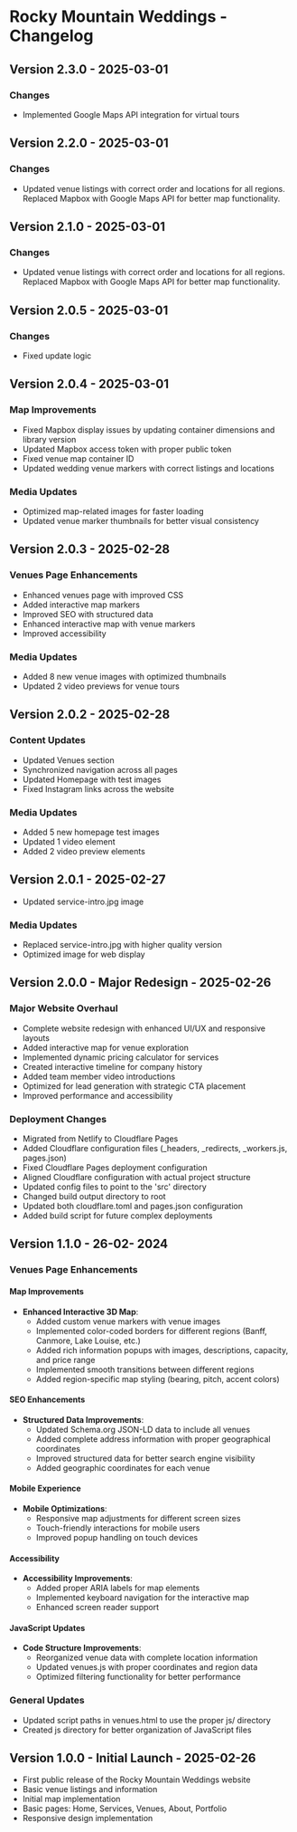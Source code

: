# Rocky Mountain Weddings - Changelog

## Version 2.3.0 - 2025-03-01

### Changes
- Implemented Google Maps API integration for virtual tours


## Version 2.2.0 - 2025-03-01

### Changes
- Updated venue listings with correct order and locations for all regions. Replaced Mapbox with Google Maps API for better map functionality.


## Version 2.1.0 - 2025-03-01

### Changes
- Updated venue listings with correct order and locations for all regions. Replaced Mapbox with Google Maps API for better map functionality.


## Version 2.0.5 - 2025-03-01

### Changes
- Fixed update logic


## Version 2.0.4 - 2025-03-01

### Map Improvements
- Fixed Mapbox display issues by updating container dimensions and library version
- Updated Mapbox access token with proper public token
- Fixed venue map container ID
- Updated wedding venue markers with correct listings and locations

### Media Updates
- Optimized map-related images for faster loading
- Updated venue marker thumbnails for better visual consistency

## Version 2.0.3 - 2025-02-28

### Venues Page Enhancements
- Enhanced venues page with improved CSS
- Added interactive map markers
- Improved SEO with structured data
- Enhanced interactive map with venue markers
- Improved accessibility

### Media Updates
- Added 8 new venue images with optimized thumbnails
- Updated 2 video previews for venue tours

## Version 2.0.2 - 2025-02-28

### Content Updates
- Updated Venues section
- Synchronized navigation across all pages
- Updated Homepage with test images
- Fixed Instagram links across the website

### Media Updates
- Added 5 new homepage test images
- Updated 1 video element
- Added 2 video preview elements

## Version 2.0.1 - 2025-02-27
- Updated service-intro.jpg image

### Media Updates
- Replaced service-intro.jpg with higher quality version
- Optimized image for web display

## Version 2.0.0 - Major Redesign - 2025-02-26

### Major Website Overhaul
- Complete website redesign with enhanced UI/UX and responsive layouts
- Added interactive map for venue exploration
- Implemented dynamic pricing calculator for services
- Created interactive timeline for company history
- Added team member video introductions
- Optimized for lead generation with strategic CTA placement
- Improved performance and accessibility

### Deployment Changes
- Migrated from Netlify to Cloudflare Pages
- Added Cloudflare configuration files (_headers, _redirects, _workers.js, pages.json)
- Fixed Cloudflare Pages deployment configuration
- Aligned Cloudflare configuration with actual project structure
- Updated config files to point to the 'src' directory
- Changed build output directory to root
- Updated both cloudflare.toml and pages.json configuration
- Added build script for future complex deployments

## Version 1.1.0 - 26-02- 2024

### Venues Page Enhancements

#### Map Improvements
- **Enhanced Interactive 3D Map**:
  - Added custom venue markers with venue images
  - Implemented color-coded borders for different regions (Banff, Canmore, Lake Louise, etc.)
  - Added rich information popups with images, descriptions, capacity, and price range
  - Implemented smooth transitions between different regions
  - Added region-specific map styling (bearing, pitch, accent colors)

#### SEO Enhancements
- **Structured Data Improvements**:
  - Updated Schema.org JSON-LD data to include all venues
  - Added complete address information with proper geographical coordinates
  - Improved structured data for better search engine visibility
  - Added geographic coordinates for each venue

#### Mobile Experience
- **Mobile Optimizations**:
  - Responsive map adjustments for different screen sizes
  - Touch-friendly interactions for mobile users
  - Improved popup handling on touch devices

#### Accessibility
- **Accessibility Improvements**:
  - Added proper ARIA labels for map elements
  - Implemented keyboard navigation for the interactive map
  - Enhanced screen reader support

#### JavaScript Updates
- **Code Structure Improvements**:
  - Reorganized venue data with complete location information
  - Updated venues.js with proper coordinates and region data
  - Optimized filtering functionality for better performance

### General Updates
- Updated script paths in venues.html to use the proper js/ directory
- Created js directory for better organization of JavaScript files

## Version 1.0.0 - Initial Launch - 2025-02-26

- First public release of the Rocky Mountain Weddings website
- Basic venue listings and information
- Initial map implementation
- Basic pages: Home, Services, Venues, About, Portfolio
- Responsive design implementation 



